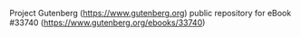 Project Gutenberg (https://www.gutenberg.org) public repository for eBook #33740 (https://www.gutenberg.org/ebooks/33740)
